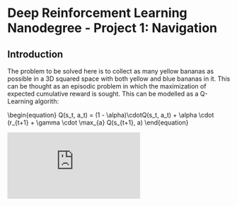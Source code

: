 # Deep Reinforcement Learning Nanodegree - Project 1: Navigation

## Introduction
The problem to be solved here is to collect as many yellow bananas as possible in a 3D squared space with both yellow and blue bananas in it. This can be thought as an episodic problem in which the maximization of expected cumulative reward is sought. This can be modelled as a Q-Learning algorith:

\begin{equation}
Q(s_t, a_t) = (1 - \alpha)\cdotQ(s_t, a_t) + \alpha \cdot (r_{t+1} + \gamma \cdot \max_{a} Q(s_{t+1}, a)
\end{equation}

![\Large Q(s_t, a_t) = (1 - \alpha)\cdotQ(s_t, a_t) + \alpha \cdot (r_{t+1} + \gamma \cdot \max_{a} Q(s_{t+1}, a)](https://latex.codecogs.com/svg.latex?x%3D%5Cfrac%7B-b%5Cpm%5Csqrt%7Bb%5E2-4ac%7D%7D%7B2a%7D)

